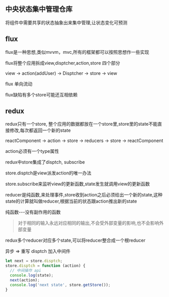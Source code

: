 ## 中央状态集中管理仓库

将组件中需要共享的状态抽象出来集中管理,让状态变化可预测


## flux
flux是一种思想,类似mvvm，mvc,所有的框架都可以按照思想作一些实现

flux将整个应用拆成view,disptcher,action,store 四个部分

view -> action(addUser) -> Disptcher -> store -> view

flux 单向流动

flux缺陷有多个store可能还互相依赖

## redux

redux只有一个store, 整个应用的数据都放在一个store里,store里的state不能直接修改,每次都返回一个新的state

reactComponent -> action -> store -> reducers -> store -> reactComponent

action必须有一个type属性

redux中store集成了disptch, subscribe

store.disptch是view派发action的唯一办法

store.subscribe来监听view的更新函数,state发生就调用view的更新函数

reducer是纯函数,来处理事件,store收到action之后必须给出一个新的state,这种state的计算就叫做reducer,根据当前的状态跟action推出新的state

纯函数---没有副作用的函数

> 对于相同的输入永远对应相同的输出,不会受外部变量的影响,也不会影响外部变量


redux多个reducer对应多个state,可以将reducer整合成一个根reducer

异步 => 重写 disptch 加入中间件

```javascript
let next = store.disptch;
store.disptch = function (action) {
  // 中间操作 api
  console.log(state);
  next(action);
  console.log('next state', store.getStore());
}
```


